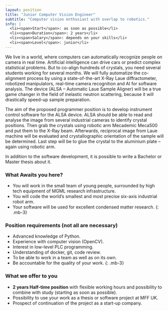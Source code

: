 ```yaml
---
layout: position
title: "Junior Computer Vision Engineer"
subtitle: "Computer vision enthusiast with overlap to robotics."
info: |
  <li><span>Start</span>: as soon as possible</li>
  <li><span>Duration</span>: 2 years</li>
  <li><span>Salary</span>: depends on your skills</li>
  <li><span>Level</span>: junior</li>
---
```

We live in a world, where computers can automatically recognize people on camera in real time. Artificial intelligence can drive cars or predict complex statistical problems. But to co-align hundreds of crystals, you need several students working for several months. We will fully automatize the co-alignment process by using a state-of-the-art X-Ray Laue diffractometer, robotized manipulators, real-time camera recognition and AI for software analysis. The device (ALSA – Automatic Laue Sample Aligner) will be a true game changer in the field of inelastic neutron scattering, because it will drastically speed-up sample preparation.

The aim of the proposed programmer position is to develop instrument control software for the ALSA device. ALSA should be able to read and analyse the image from several industrial cameras to identify crystal positions. Then grab the crystals using robotic arm Mecademic Meca500 and put them to the X-Ray beam. Afterwards, reciprocal image from Laue machine will be evaluated and crystallographic orientation of the sample will be determined. Last step will be to glue the crystal to the aluminium plate – again using robotic arm.

In addition to the software development, it is possible to write a Bachelor or Master thesis about it.

### What Awaits you here?

- You will work in the small team of young people, surrounded by high tech equipment of MGML research infrastructure.
- You will code the world’s smallest and most precise six-axis industrial robot arm.
- Your software will be used for excellent condensed matter research.
{: .mb-3}

### Position requirements (not all are necessary)

 - Advanced knowledge of Python.
 - Experience with computer vision (OpenCV).
 - Interest in low-level PLC programming.
 - Understanding of docker, git, code review.
 - To be able to work in a team as well as on its own.
 - Be accountable for the quality of your work.
{: .mb-3}

### What we offer to you

 - **2 years Half-time position** with flexible working hours and possibility to combine with study (starting as soon as possible).
 - Possibility to use your work as a thesis or software project at MFF UK.
 - Prospect of continuation of the project as a start-up company.